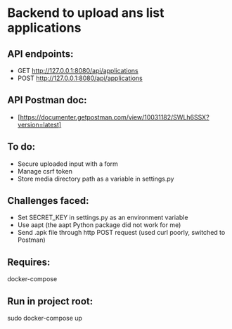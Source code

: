 # Backend to upload ans list applications

## API endpoints:
* GET http://127.0.0.1:8080/api/applications
* POST http://127.0.0.1:8080/api/applications

## API Postman doc:
* [https://documenter.getpostman.com/view/10031182/SWLh6SSX?version=latest]

## To do:
* Secure uploaded input with a form
* Manage csrf token
* Store media directory path as a variable in settings.py

## Challenges faced:
* Set SECRET_KEY in settings.py as an environment variable
* Use aapt (the aapt Python package did not work for me)
* Send .apk file through http POST request (used curl poorly, switched to Postman)


## Requires:
docker-compose

## Run in project root:
sudo docker-compose up

